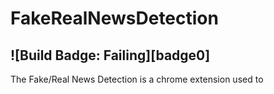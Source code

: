 # FakeRealNewsDetection

![Build Badge: Failing][badge0]
-----
The Fake/Real News Detection is a chrome extension used to

[badge1]: https://img.shields.io/teamcity/http/teamcity.jetbrains.com/s/bt345.svg
